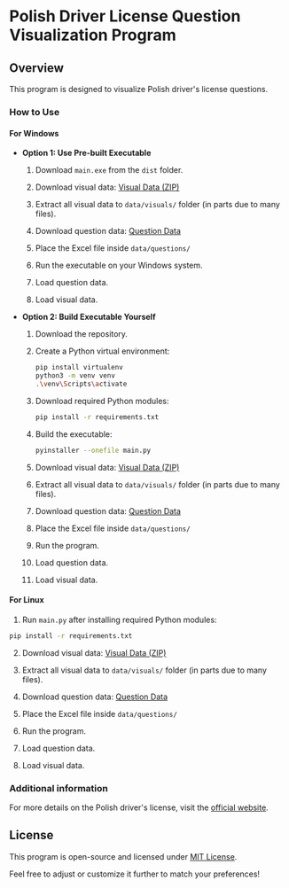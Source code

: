 # Polish Driver License Question Visualization Program

## Overview

This program is designed to visualize Polish driver's license questions.

### How to Use

#### For Windows

- **Option 1: Use Pre-built Executable**
  1. Download `main.exe` from the `dist` folder.

  2. Download visual data: [Visual Data (ZIP)](https://www.gov.pl/pliki/mi/wizualizacje_do_pytan_27.06.2023.zip)
  
  3. Extract all visual data to `data/visuals/` folder (in parts due to many files).

  4. Download question data: [Question Data](https://www.gov.pl/attachment/1e683ccd-6293-4656-9c16-fab2628b0c46)
  
  5. Place the Excel file inside `data/questions/`

  6. Run the executable on your Windows system.

  7. Load question data.

  8. Load visual data.
 

- **Option 2: Build Executable Yourself**
  1. Download the repository.
  2. Create a Python virtual environment:
     ```bash
     pip install virtualenv
     python3 -m venv venv
     .\venv\Scripts\activate
     ```
  3. Download required Python modules:
     ```bash
     pip install -r requirements.txt
     ```
  4. Build the executable:
     ```bash
     pyinstaller --onefile main.py
     ```

  5. Download visual data: [Visual Data (ZIP)](https://www.gov.pl/pliki/mi/wizualizacje_do_pytan_27.06.2023.zip)

  6.  Extract all visual data to `data/visuals/` folder (in parts due to many files).

  7. Download question data: [Question Data](https://www.gov.pl/attachment/1e683ccd-6293-4656-9c16-fab2628b0c46)

  8.  Place the Excel file inside `data/questions/`

  9. Run the program.

  10. Load question data.

  11. Load visual data.

#### For Linux

  1.  Run `main.py` after installing required Python modules:
  ```bash
  pip install -r requirements.txt
  ```

  2. Download visual data: [Visual Data (ZIP)](https://www.gov.pl/pliki/mi/wizualizacje_do_pytan_27.06.2023.zip)
  
  3.  Extract all visual data to `data/visuals/` folder (in parts due to many files).

  4. Download question data: [Question Data](https://www.gov.pl/attachment/1e683ccd-6293-4656-9c16-fab2628b0c46)

  5.  Place the Excel file inside `data/questions/`

  6. Run the program.

  7. Load question data.

  8. Load visual data.

### Additional information

For more details on the Polish driver's license, visit the [official website](https://www.gov.pl/web/infrastruktura/prawo-jazdy).

## License 

This program is open-source and licensed under [MIT License](https://chat.openai.com/c/LICENSE).


Feel free to adjust or customize it further to match your preferences!
